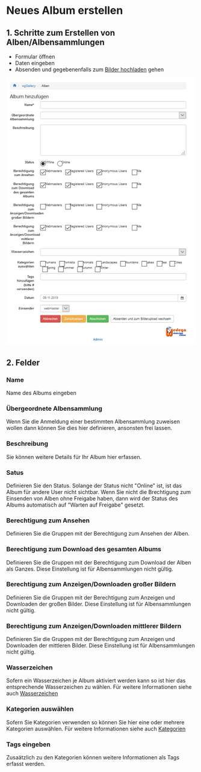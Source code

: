 # Neues Album erstellen

## 1. Schritte zum Erstellen von Alben/Albensammlungen

* Formular öffnen
* Daten eingeben
* Absenden und gegebenenfalls zum [Bilder hochladen](uploading-images.md) gehen

![](../../.gitbook/assets/albumcreate1_de.png)

## 2. Felder

### Name

Name des Albums eingeben

### Übergeordnete Albensammlung

Wenn Sie die Anmeldung einer bestimmten Albensammlung zuweisen wollen dann können Sie dies hier definieren, ansonsten frei lassen.

### Beschreibung

Sie können weitere Details für Ihr Album hier erfassen.

### Satus

Definieren Sie den Status. Solange der Status nicht "Online" ist, ist das Album für andere User nicht sichtbar. Wenn Sie nicht die Brechtigung zum Einsenden von Alben ohne Freigabe haben, dann wird der Status des Albums automatisch auf "Warten auf Freigabe" gesetzt.

### Berechtigung zum Ansehen

Definieren Sie die Gruppen mit der Berechtigung zum Ansehen der Alben.

### Berechtigung zum Download des gesamten Albums

Definieren Sie die Gruppen mit der Berechtigung zum Download der Alben als Ganzes. Diese Einstellung ist für Albensammlungen nicht gültig.

### Berechtigung zum Anzeigen/Downloaden großer Bildern

Definieren Sie die Gruppen mit der Berechtigung zum Anzeigen und Downloaden der großen Bilder. Diese Einstellung ist für Albensammlungen nicht gültig.

### Berechtigung zum Anzeigen/Downloaden mittlerer Bildern

Definieren Sie die Gruppen mit der Berechtigung zum Anzeigen und Downloaden der mittleren Bilder. Diese Einstellung ist für Albensammlungen nicht gültig.

### Wasserzeichen

Sofern ein Wasserzeichen je Album aktiviert werden kann so ist hier das entsprechende Wasserzeichen zu wählen.
Für weitere Informationen siehe auch [Wasserzeichen](../administration-menu/watermarks.md)

### Kategorien auswählen

Sofern Sie Kategorien verwenden so können Sie hier eine oder mehrere Kategorien auswählen.
Für weitere Informationen siehe auch [Kategorien](../administration-menu/categories.md)

### Tags eingeben

Zusaätzlich zu den Kategorien können weitere Informationen als Tags erfasst werden.
